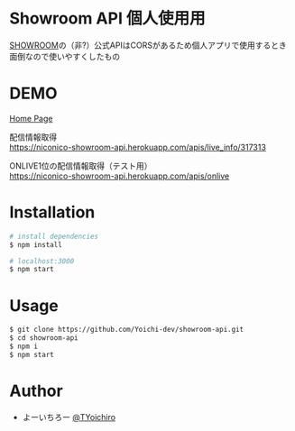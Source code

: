 # Showroom API 個人使用用

[SHOWROOM](https://www.showroom-live.com/)の（非?）公式APIはCORSがあるため個人アプリで使用するとき面倒なので使いやすくしたもの

# DEMO

[Home Page](https://niconico-showroom-api.herokuapp.com/)

配信情報取得  
https://niconico-showroom-api.herokuapp.com/apis/live_info/317313

ONLIVE1位の配信情報取得（テスト用）  
https://niconico-showroom-api.herokuapp.com/apis/onlive

# Installation

```bash
# install dependencies
$ npm install

# localhost:3000
$ npm start
```

# Usage

```bash
$ git clone https://github.com/Yoichi-dev/showroom-api.git
$ cd showroom-api
$ npm i
$ npm start
```

# Author

* よーいちろー [@TYoichiro](https://twitter.com/TYoichiro)
